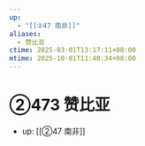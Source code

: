 ```yaml
---
up:
  - "[[②47 南非]]"
aliases:
  - 赞比亚
ctime: 2025-03-01T13:17:11+08:00
mtime: 2025-10-01T11:40:34+08:00
---
```


# ②473 赞比亚

- up: [[②47 南非]]
